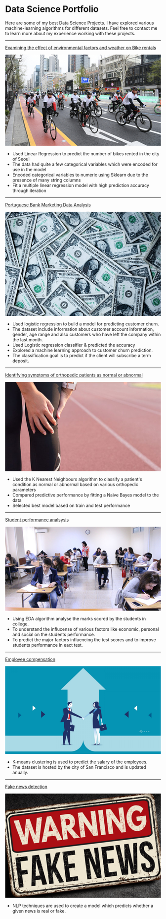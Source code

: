 # Data Science Portfolio

Here are some of my best Data Science Projects. I have explored various machine-learning algorithms for different datasets. Feel free to contact me to learn more about my experience working with these projects.

***

[Examining the effect of environmental factors and weather on Bike rentals](https://github.com/cintamariyatomy/cinta.github.io/blob/main/Seoul%20bike%20data%20analysis%20using%20linear%20regression.ipynb)

<img src="images/Seoul bike analysis.jpg?raw=true"/>

- Used Linear Regression to predict the number of bikes rented in the city of Seoul
- The data had quite a few categorical variables which were encoded for use in the model
- Encoded categorical variables to numeric using Sklearn due to the presence of many string columns
- Fit a multiple linear regression model with high prediction accuracy through iteration

***

[Portuguese Bank Marketing Data Analysis](https://github.com/cintamariyatomy/cinta.github.io/blob/main/%20Portuguese%20Bank%20Marketing%20Data%20Analysis.ipynb)

<img src="images/Portuguese Bank Analysis.jpg?raw=true"/>

- Used logistic regression to build a model for predicting customer churn.
- The dataset include information about customer account information, gender, age range and also customers who have left the company within the last month.
- Used Logistic regression classifier & predicted the accuracy
- Explored a machine learning approach to customer churn prediction.
- The classification goal is to predict if the client will subscribe a term deposit.

***

[Identifying symptoms of orthopedic patients as normal or abnormal](https://github.com/cintamariyatomy/cinta.github.io/blob/main/Biomechanical%20Features%20of%20Orthopedic%20Patient%20Analysis%20using%20KNN%20%26%20NB.ipynb)

<img src="images/Orthopedic analysis.jpg?raw=true"/>

- Used the K Nearest Neighbours algorithm to classify a patient's condition as normal or abnormal based on various orthopedic parameters
- Compared predictive performance by fitting a Naive Bayes model to the data
- Selected best model based on train and test performance

***

[Student performance analsysis](https://github.com/cintamariyatomy/cinta.github.io/blob/main/Students%20Performance%20Analysis.ipynb)

<img src="images/Student analysis.jpg?raw=true"/>

- Using EDA algorithm analyse the marks scored by the students in college.
- To understand the influcense of various factors like economic, personal and social on the students performance.
- To predict the major factors influencing the test scores and to improve students performance in eact test.

***

[Employee compensation](https://github.com/cintamariyatomy/cinta.github.io/blob/main/Employee%20compensation%20using%20K-means%20clustering.ipynb)

<img src="images/employee compensation analysis.jpg?raw=true"/>

- K-means clustering is used to predict the salary of the employees.
- The dataset is hosted by the city of San Francisco and is updated anually.

***

[Fake news detection](https://github.com/cintamariyatomy/cinta.github.io/blob/main/%20Fake%20news%20Detection.ipynb)

<img src="images/fake news analysis.jpg?raw=true"/>

- NLP techniques are used to create a model which predicts whether a given news is real or fake.
